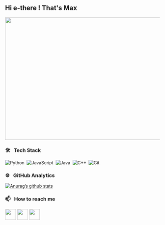 <h2> Hi e-there ! That's Max </h2>

<p align="center">
  <img width="1000" height="400" src="https://cdn.dribbble.com/users/1518924/screenshots/3559695/run-and-jump.gif">
</p>


### 🛠 &nbsp; Tech Stack

![Python](https://img.shields.io/badge/-Python-05122A?style=flat&logo=python)&nbsp;
![JavaScript](https://img.shields.io/badge/-JavaScript-05122A?style=flat&logo=javascript)&nbsp;
![Java](https://img.shields.io/badge/-Java-05122A?style=flat&logo=Java&logoColor=FFA518)&nbsp;
![C++](https://img.shields.io/badge/-C++-05122A?style=flat&logo=C%2B%2B&logoColor=00599C)&nbsp;
![Git](https://img.shields.io/badge/-Git-05122A?style=flat&logo=git)&nbsp;


### ⚙️ &nbsp; GitHub Analytics

[![Anurag’s github stats](https://github-readme-stats.vercel.app/api?username=KumundzhievMaxim&count_private=true&show_icons=true&show_owner=true&theme=blue-green )](https://github.com/anuraghazra/github-readme-stats)

### 📫 &nbsp; How to reach me

[<img src="http://i.imgur.com/0o48UoR.png" width="35">](https://github.com/KumundzhievMaxim)             [<img src="https://i.imgur.com/0IdggSZ.png" width="35">](https://www.linkedin.com/in/maksim-kumundzhiev/)             [<img src="https://loading.io/s/icon/vzeour.svg" width="35">](https://www.kaggle.com/maximkumundzhiev) 
